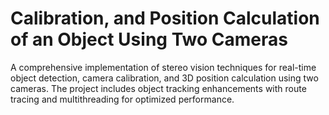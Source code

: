 # Calibration, and Position Calculation of an Object Using Two Cameras
 A comprehensive implementation of stereo vision techniques for real-time object detection, camera calibration, and 3D position calculation using two cameras. The project includes object tracking enhancements with route tracing and multithreading for optimized performance.
